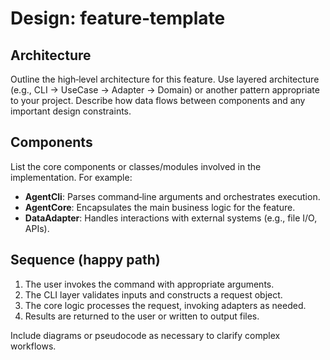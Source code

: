 # Design: feature‑template

## Architecture

Outline the high‑level architecture for this feature.  Use layered architecture (e.g., CLI → UseCase → Adapter → Domain) or another pattern appropriate to your project.  Describe how data flows between components and any important design constraints.

## Components

List the core components or classes/modules involved in the implementation.  For example:

- **AgentCli**: Parses command‑line arguments and orchestrates execution.
- **AgentCore**: Encapsulates the main business logic for the feature.
- **DataAdapter**: Handles interactions with external systems (e.g., file I/O, APIs).

## Sequence (happy path)

1. The user invokes the command with appropriate arguments.
2. The CLI layer validates inputs and constructs a request object.
3. The core logic processes the request, invoking adapters as needed.
4. Results are returned to the user or written to output files.

Include diagrams or pseudocode as necessary to clarify complex workflows.
